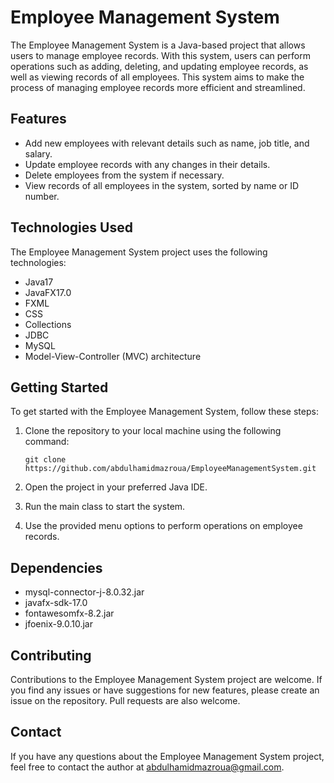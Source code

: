 # Employee Management System

The Employee Management System is a Java-based project that allows users to manage employee records. With this system, users can perform operations such as adding, deleting, and updating employee records, as well as viewing records of all employees. This system aims to make the process of managing employee records more efficient and streamlined.

## Features

- Add new employees with relevant details such as name, job title, and salary.
- Update employee records with any changes in their details.
- Delete employees from the system if necessary.
- View records of all employees in the system, sorted by name or ID number.

## Technologies Used

The Employee Management System project uses the following technologies:

- Java17
- JavaFX17.0
- FXML
- CSS
- Collections
- JDBC
- MySQL
- Model-View-Controller (MVC) architecture


## Getting Started

To get started with the Employee Management System, follow these steps:

1. Clone the repository to your local machine using the following command:

   `git clone https://github.com/abdulhamidmazroua/EmployeeManagementSystem.git`

2. Open the project in your preferred Java IDE.

3. Run the main class to start the system.

4. Use the provided menu options to perform operations on employee records.

## Dependencies

- mysql-connector-j-8.0.32.jar
- javafx-sdk-17.0
- fontawesomfx-8.2.jar
- jfoenix-9.0.10.jar

## Contributing

Contributions to the Employee Management System project are welcome. If you find any issues or have suggestions for new features, please create an issue on the repository. Pull requests are also welcome.

## Contact

If you have any questions about the Employee Management System project, feel free to contact the author at abdulhamidmazroua@gmail.com.
